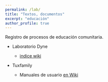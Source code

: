 ```yaml
---
permalink: /lab/
title: "Textos, documentos"
excerpt: "educación"
author_profile: true
---
```


Registro de procesos de educación comunitaria.


- Laboratorio Dyne

	- [indice wiki](http://lab.dyne.org/vlax#Genesis)

- Tuxfamily

	- Manuales de usuario [en Wiki](https://faq.tuxfamily.org/Special:Contributions/Vlax)

